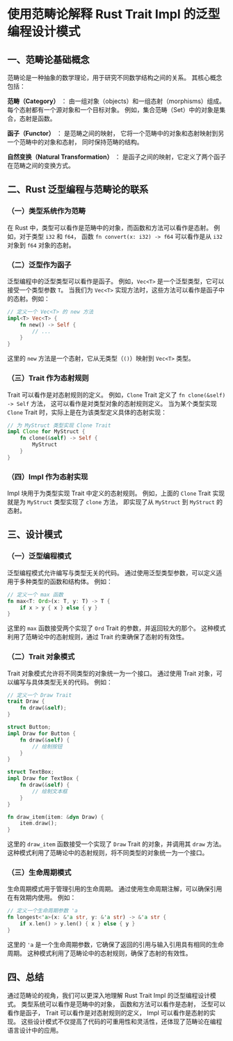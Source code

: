 # 使用范畴论解释 Rust Trait Impl 的泛型编程设计模式

## 一、范畴论基础概念

范畴论是一种抽象的数学理论，用于研究不同数学结构之间的关系。
其核心概念包括：

**范畴（Category）** ：
由一组对象（objects）和一组态射（morphisms）组成。
每个态射都有一个源对象和一个目标对象。
例如，集合范畴（Set）中的对象是集合，态射是函数。

**函子（Functor）** ：
是范畴之间的映射，
它将一个范畴中的对象和态射映射到另一个范畴中的对象和态射，
同时保持范畴的结构。

**自然变换（Natural Transformation）** ：
是函子之间的映射，它定义了两个函子在范畴之间的变换方式。

## 二、Rust 泛型编程与范畴论的联系

### （一）类型系统作为范畴

在 Rust 中，类型可以看作是范畴中的对象，而函数和方法可以看作是态射。
例如，对于类型 `i32` 和 `f64`，
函数 `fn convert(x: i32) -> f64` 可以看作是从 `i32` 对象到 `f64` 对象的态射。

### （二）泛型作为函子

泛型编程中的泛型类型可以看作是函子。
例如，`Vec<T>` 是一个泛型类型，它可以接受一个类型参数 `T`。
当我们为 `Vec<T>` 实现方法时，这些方法可以看作是函子中的态射。例如：

```rust
// 定义一个 Vec<T> 的 new 方法
impl<T> Vec<T> {
    fn new() -> Self {
        // ...
    }
}

```

这里的 `new` 方法是一个态射，它从无类型（`()`）映射到 `Vec<T>` 类型。

### （三）Trait 作为态射规则

Trait 可以看作是对态射规则的定义。
例如，`Clone` Trait 定义了 `fn clone(&self) -> Self` 方法，
这可以看作是对类型对象的态射规则定义。
当为某个类型实现 `Clone` Trait 时，实际上是在为该类型定义具体的态射实现：

```rust
// 为 MyStruct 类型实现 Clone Trait
impl Clone for MyStruct {
    fn clone(&self) -> Self {
        MyStruct
    }
}

```

### （四）Impl 作为态射实现

Impl 块用于为类型实现 Trait 中定义的态射规则。
例如，上面的 `Clone` Trait 实现就是为 `MyStruct` 类型实现了 `clone` 方法，
即实现了从 `MyStruct` 到 `MyStruct` 的态射。

## 三、设计模式

### （一）泛型编程模式

泛型编程模式允许编写与类型无关的代码。
通过使用泛型类型参数，可以定义适用于多种类型的函数和结构体。
例如：

```rust
// 定义一个 max 函数
fn max<T: Ord>(x: T, y: T) -> T {
    if x > y { x } else { y }
}

```

这里的 `max` 函数接受两个实现了 `Ord` Trait 的参数，并返回较大的那个。
这种模式利用了范畴论中的态射规则，通过 Trait 约束确保了态射的有效性。

### （二）Trait 对象模式

Trait 对象模式允许将不同类型的对象统一为一个接口。
通过使用 Trait 对象，可以编写与具体类型无关的代码。
例如：

```rust
// 定义一个 Draw Trait
trait Draw {
    fn draw(&self);
}

struct Button;
impl Draw for Button {
    fn draw(&self) {
        // 绘制按钮
    }
}

struct TextBox;
impl Draw for TextBox {
    fn draw(&self) {
        // 绘制文本框
    }
}

fn draw_item(item: &dyn Draw) {
    item.draw();
}

```

这里的 `draw_item` 函数接受一个实现了 `Draw` Trait 的对象，并调用其 `draw` 方法。
这种模式利用了范畴论中的态射规则，将不同类型的对象统一为一个接口。

### （三）生命周期模式

生命周期模式用于管理引用的生命周期。
通过使用生命周期注解，可以确保引用在有效期内使用。
例如：

```rust
// 定义一个生命周期参数 'a
fn longest<'a>(x: &'a str, y: &'a str) -> &'a str {
    if x.len() > y.len() { x } else { y }
}

```

这里的 `'a` 是一个生命周期参数，它确保了返回的引用与输入引用具有相同的生命周期。
这种模式利用了范畴论中的态射规则，确保了态射的有效性。

## 四、总结

通过范畴论的视角，我们可以更深入地理解 Rust Trait Impl 的泛型编程设计模式。
类型系统可以看作是范畴中的对象，
函数和方法可以看作是态射，
泛型可以看作是函子，
Trait 可以看作是对态射规则的定义，
Impl 可以看作是态射的实现。
这些设计模式不仅提高了代码的可重用性和灵活性，还体现了范畴论在编程语言设计中的应用。
